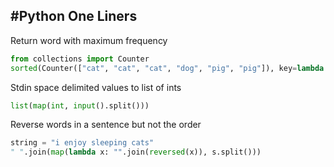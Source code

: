 #Python One Liners 
-------------------------------------------------------------------------------

Return word with maximum frequency
```python
from collections import Counter
sorted(Counter(["cat", "cat", "cat", "dog", "pig", "pig"]), key=lambda x: x[1])[-1]
```

Stdin space delimited values to list of ints
```python
list(map(int, input().split()))
```

Reverse words in a sentence but not the order
```python
string = "i enjoy sleeping cats"
" ".join(map(lambda x: "".join(reversed(x)), s.split()))
```
